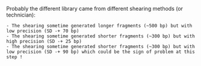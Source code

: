 Probably the different library came from different shearing methods (or technician):
 
    - The shearing sometime generated longer fragments (~500 bp) but with low precision (SD -+ 70 bp)
    - The shearing sometime generated shorter fragments (~300 bp) but with high precision (SD -+ 25 bp)
    - The shearing sometime generated shorter fragments (~300 bp) but with low precision (SD -+ 90 bp) which could be the sign of problem at this step !
